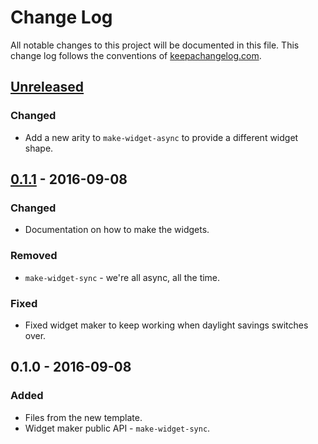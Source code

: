 # Change Log
All notable changes to this project will be documented in this file. This change log follows the conventions of [keepachangelog.com](http://keepachangelog.com/).

## [Unreleased]
### Changed
- Add a new arity to `make-widget-async` to provide a different widget shape.

## [0.1.1] - 2016-09-08
### Changed
- Documentation on how to make the widgets.

### Removed
- `make-widget-sync` - we're all async, all the time.

### Fixed
- Fixed widget maker to keep working when daylight savings switches over.

## 0.1.0 - 2016-09-08
### Added
- Files from the new template.
- Widget maker public API - `make-widget-sync`.

[Unreleased]: https://github.com/your-name/geomesa-quickstart-kafka/compare/0.1.1...HEAD
[0.1.1]: https://github.com/your-name/geomesa-quickstart-kafka/compare/0.1.0...0.1.1
